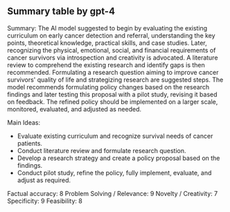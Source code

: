 ## Summary table by gpt-4
Summary: 
The AI model suggested to begin by evaluating the existing curriculum on early cancer detection and referral, understanding the key points, theoretical knowledge, practical skills, and case studies. Later, recognizing the physical, emotional, social, and financial requirements of cancer survivors via introspection and creativity is advocated. A literature review to comprehend the existing research and identify gaps is then recommended. Formulating a research question aiming to improve cancer survivors' quality of life and strategizing research are suggested steps. The model recommends formulating policy changes based on the research findings and later testing this proposal with a pilot study, revising it based on feedback. The refined policy should be implemented on a larger scale, monitored, evaluated, and adjusted as needed.

Main Ideas: 
- Evaluate existing curriculum and recognize survival needs of cancer patients.
- Conduct literature review and formulate research question.
- Develop a research strategy and create a policy proposal based on the findings.
- Conduct pilot study, refine the policy, fully implement, evaluate, and adjust as required.

Factual accuracy: 8
Problem Solving / Relevance: 9
Novelty / Creativity: 7
Specificity: 9
Feasibility: 8